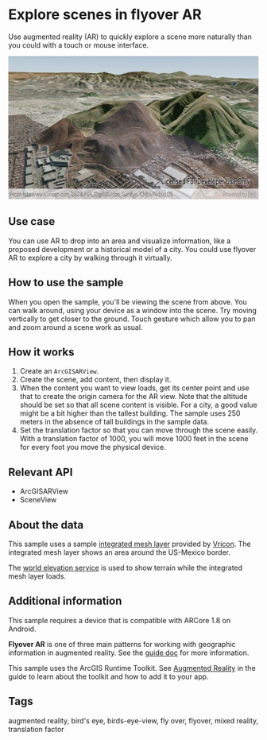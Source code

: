 # Explore scenes in flyover AR

Use augmented reality (AR) to quickly explore a scene more naturally than you could with a touch or mouse interface.

![Image of explore scenes in flyover AR](explore-scene-in-flyover-ar.png)

## Use case

You can use AR to drop into an area and visualize information, like a proposed development or a historical model of a city. You could use flyover AR to explore a city by walking through it virtually.

## How to use the sample

When you open the sample, you'll be viewing the scene from above. You can walk around, using your device as a window into the scene. Try moving vertically to get closer to the ground. Touch gesture which allow you to pan and zoom around a scene work as usual.

## How it works

1. Create an `ArcGISARView`.
2. Create the scene, add content, then display it.
4. When the content you want to view loads, get its center point and use that to create the origin camera for the AR view. Note that the altitude should be set so that all scene content is visible. For a city, a good value might be a bit higher than the tallest building. The sample uses 250 meters in the absence of tall buildings in the sample data.
5. Set the translation factor so that you can move through the scene easily. With a translation factor of 1000, you will move 1000 feet in the scene for every foot you move the physical device.

## Relevant API

* ArcGISARView
* SceneView

## About the data

This sample uses a sample [integrated mesh layer](https://www.arcgis.com/home/item.html?id=dbc72b3ebb024c848d89a42fe6387a1b) provided by [Vricon](https://www.vricon.com/). The integrated mesh layer shows an area around the US-Mexico border.

The [world elevation service](https://elevation3d.arcgis.com/arcgis/rest/services/WorldElevation3D/Terrain3D/ImageServer) is used to show terrain while the integrated mesh layer loads.

## Additional information

This sample requires a device that is compatible with ARCore 1.8 on Android.

**Flyover AR** is one of three main patterns for working with geographic information in augmented reality. See the [guide doc]() for more information.

This sample uses the ArcGIS Runtime Toolkit. See [Augmented Reality](https://developers.arcgis.com/android/latest/guide/display-scenes-in-augmented-reality.htm) in the guide to learn about the toolkit and how to add it to your app.

## Tags

augmented reality, bird's eye, birds-eye-view, fly over, flyover, mixed reality, translation factor
